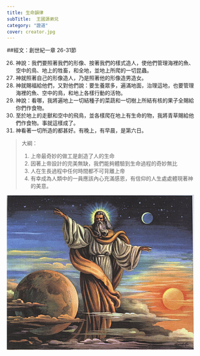 ```yaml
---
title: 生命韻律
subTitle:  王國源弟兄
category: "證道"
cover: creator.jpg
---
```

##經文：創世紀一章 26-31節

26. 神說：我們要照著我們的形像、按著我們的樣式造人，使他們管理海裡的魚、空中的鳥、地上的牲畜，和全地，並地上所爬的一切昆蟲。
27. 神就照著自己的形像造人，乃是照著他的形像造男造女。
28. 神就賜福給他們，又對他們說：要生養眾多，遍滿地面，治理這地，也要管理海裡的魚、空中的鳥，和地上各樣行動的活物。
29. 神說：看哪，我將遍地上一切結種子的菜蔬和一切樹上所結有核的果子全賜給你們作食物。
30. 至於地上的走獸和空中的飛鳥，並各樣爬在地上有生命的物，我將青草賜給他們作食物。事就這樣成了。
31. 神看著一切所造的都甚好。有晚上，有早晨，是第六日。

> 大綱：
>1. 上帝最奇妙的做工是創造了人的生命
>2. 因著上帝設計的完美無缺，我們能夠體驗到生命過程的奇妙無比
>3. 人在生長過程中任何時間都不可背離上帝
>4.  有幸成為人類中的一員應該內心充滿感恩，有信仰的人生處處體現著神的美意。

![](./creator.jpg)






